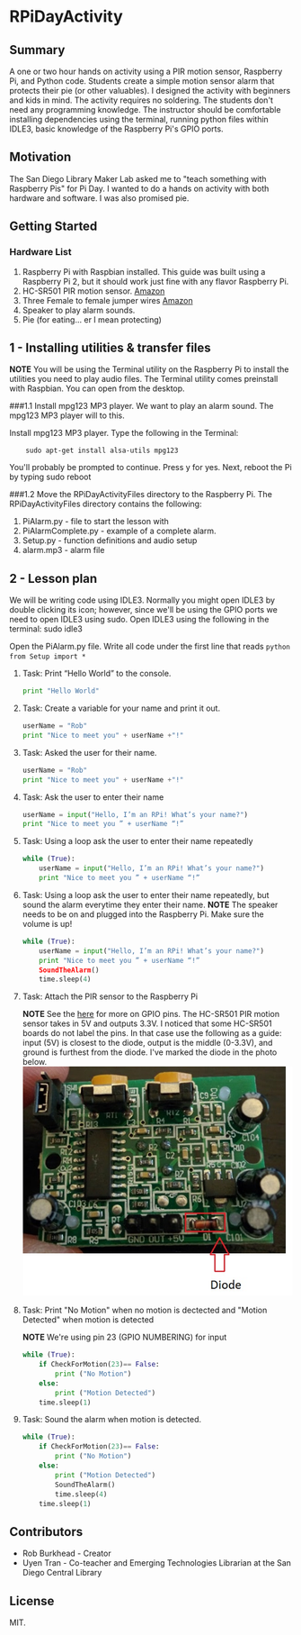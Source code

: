 # RPiDayActivity

## Summary
A one or two hour hands on activity using a PIR motion sensor, Raspberry Pi, and Python code. Students create a simple motion sensor alarm that protects their pie (or other valuables). I designed the activity with beginners and kids in mind. The activity requires no soldering. The students don't need any programming knowledge. The instructor should be comfortable installing dependencies using the terminal, running python files within IDLE3, basic knowledge of the Raspberry Pi's GPIO ports. 

## Motivation

The San Diego Library Maker Lab asked me to "teach something with Raspberry Pis" for Pi Day. I wanted to do a hands on activity with both hardware and software. I was also promised pie.

## Getting Started


### Hardware List

1. Raspberry Pi with Raspbian installed. This guide was built using a Raspberry Pi 2, but it should work just fine with any flavor Raspberry Pi. 
1. HC-SR501 PIR motion sensor. [Amazon](http://www.amazon.com/s/ref=sr_nr_p_85_0?fst=as%3Aoff&rh=i%3Aaps%2Ck%3AHC-SR501%2Cp_85%3A2470955011&keywords=HC-SR501&ie=UTF8&qid=1458703999&rnid=2470954011)
1. Three Female to female jumper wires [Amazon](http://www.amazon.com/s/ref=nb_sb_noss_2?url=search-alias%3Daps&field-keywords=female+to+female+jumper)
1. Speaker to play alarm sounds. 
1. Pie (for eating... er I mean protecting)

## 1 - Installing utilities & transfer files 
**NOTE** You will be using the Terminal utility on the Raspberry Pi to install the utilities you need to play audio files. The Terminal utility comes preinstall with Raspbian. You can open from the desktop. 

###1.1 Install mpg123 MP3 player. 
We want to play an alarm sound. The mpg123 MP3 player will to this. 

Install mpg123 MP3 player. Type the following in the Terminal: 

		sudo apt-get install alsa-utils mpg123

You'll probably be prompted to continue. Press y for yes.
Next, reboot the Pi by typing sudo reboot

###1.2 Move the RPiDayActivityFiles directory to the Raspberry Pi. 
The RPiDayActivityFiles directory contains the following: 
1. PiAlarm.py - file to start the lesson with
1. PiAlarmComplete.py - example of a complete alarm.
1. Setup.py - function definitions and audio setup 
1. alarm.mp3 - alarm file 

## 2 - Lesson plan 

We will be writing code using IDLE3. Normally you might open IDLE3 by double clicking its icon; however, since we'll be using the GPIO ports we need to open IDLE3 using sudo. 
Open IDLE3 using the following in the terminal: 
		sudo idle3 

Open the PiAlarm.py file. 
Write all code under the first line that reads 
	```python
	from Setup import *
	```

1. Task: Print “Hello World” to the console.

	```python
	print "Hello World" 
	```

2. Task: Create a variable for your name and print it out.

	```python
	userName = "Rob"
	print "Nice to meet you" + userName +"!" 
	```

3. Task: Asked the user for their name. 
	
	```python
	userName = "Rob"
	print "Nice to meet you" + userName +"!" 
	```
4. Task: Ask the user to enter their name
	
	```python
	userName = input("Hello, I’m an RPi! What’s your name?")
	print "Nice to meet you ” + userName “!”
	```
5. Task: Using a loop ask the user to enter their name repeatedly 
	
	```python
	while (True):
		userName = input("Hello, I’m an RPi! What’s your name?")
		print "Nice to meet you ” + userName “!”
	```
6. Task: Using a loop ask the user to enter their name repeatedly, but sound the alarm everytime they enter their name. 
**NOTE** The speaker needs to be on and plugged into the Raspberry Pi. Make sure the volume is up! 
	
	```python
	while (True):
		userName = input("Hello, I’m an RPi! What’s your name?")
		print "Nice to meet you ” + userName “!”
		SoundTheAlarm()
		time.sleep(4)
	```

7. Task: Attach the PIR sensor to the Raspberry Pi

	**NOTE** See the [here](https://www.raspberrypi.org/documentation/usage/gpio/) for more on GPIO pins. The HC-SR501 PIR motion sensor takes in 5V and outputs 3.3V. I noticed that some HC-SR501 boards do not label the pins. In that case use the following as a guide: input (5V) is closest to the diode, output is the middle (0-3.3V), and ground is furthest from the diode. I've marked the diode in the photo below. 
	![](pirPins.jpg)


8. Task: Print "No Motion" when no motion is dectected and "Motion Detected" when motion is detected 

	**NOTE** We're using pin 23 (GPIO NUMBERING) for input
		
	```python
	while (True):
	    if CheckForMotion(23)== False:
	        print ("No Motion")
	    else:
	        print ("Motion Detected")
	    time.sleep(1)
	```

9. Task: Sound the alarm when motion is detected. 

	```python
	while (True):
	    if CheckForMotion(23)== False:
	        print ("No Motion")
	    else:
	        print ("Motion Detected")
	        SoundTheAlarm()
	        time.sleep(4)
	    time.sleep(1)
	```

## Contributors

+ Rob Burkhead - Creator 
+ Uyen Tran - Co-teacher and Emerging Technologies Librarian at the San Diego Central Library

## License

MIT. 



